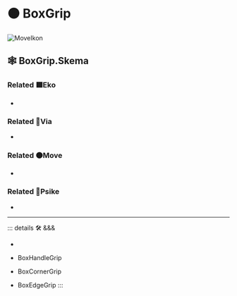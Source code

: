 # 🟠 <move>BoxGrip</move>

![MoveIkon](/Move/Move_Ikon.png)

## 🕸 BoxGrip.Skema

### Related 🟩<eko>Eko</eko>

-

### Related 🔻<via>Via</via>

-

### Related 🟠<move>Move</move>

-

### Related 💜<psike>Psike</psike>

-

---

<!-- =================================================== -->
<!-- =================================================== -->
<!-- =================================================== -->
<!-- =================================================== -->
<!-- =================================================== -->
::: details 🛠 <dev>&&&</dev>

-

- BoxHandleGrip
- BoxCornerGrip
- BoxEdgeGrip
:::
